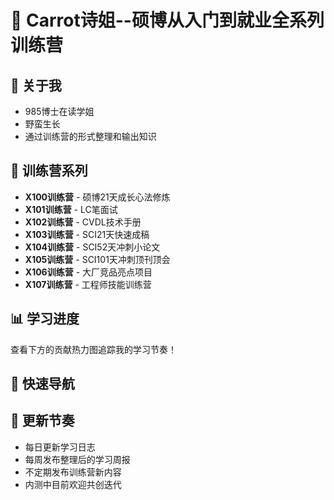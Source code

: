 # 🌟 Carrot诗姐--硕博从入门到就业全系列训练营

## 👋 关于我
- 985博士在读学姐
- 野蛮生长 
- 通过训练营的形式整理和输出知识

## 🎯 训练营系列
- **X100训练营** - 硕博21天成长心法修炼
- **X101训练营** - LC笔面试
- **X102训练营** - CVDL技术手册
- **X103训练营** - SCI21天快速成稿
- **X104训练营** - SCI52天冲刺小论文
- **X105训练营** - SCI101天冲刺顶刊顶会
- **X106训练营** - 大厂竞品亮点项目
- **X107训练营** - 工程师技能训练营

## 📊 学习进度
查看下方的贡献热力图追踪我的学习节奏！

## 🔗 快速导航

## 📅 更新节奏
- 每日更新学习日志
- 每周发布整理后的学习周报
- 不定期发布训练营新内容
- 内测中目前欢迎共创迭代
